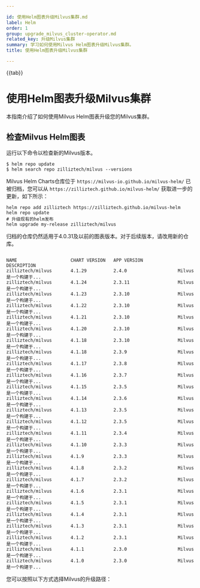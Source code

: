 ```yaml
---

id: 使用Helm图表升级Milvus集群.md
label: Helm
order: 1
group: upgrade_milvus_cluster-operator.md
related_key: 升级Milvus集群
summary: 学习如何使用Milvus Helm图表升级Milvus集群。
title: 使用Helm图表升级Milvus集群

---
```


{{tab}}

# 使用Helm图表升级Milvus集群

本指南介绍了如何使用Milvus Helm图表升级您的Milvus集群。

## 检查Milvus Helm图表

运行以下命令以检查新的Milvus版本。

```
$ helm repo update
$ helm search repo zilliztech/milvus --versions
```

<div class="alert note">

Milvus Helm Charts仓库位于 `https://milvus-io.github.io/milvus-helm/` 已被归档，您可以从 `https://zilliztech.github.io/milvus-helm/` 获取进一步的更新，如下所示：

```shell
helm repo add zilliztech https://zilliztech.github.io/milvus-helm
helm repo update
# 升级现有的helm发布
helm upgrade my-release zilliztech/milvus
```

归档的仓库仍然适用于4.0.31及以前的图表版本。对于后续版本，请改用新的仓库。

</div>

```
                                     
NAME                    CHART VERSION   APP VERSION             DESCRIPTION
zilliztech/milvus       4.1.29          2.4.0                   Milvus是一个构建于...
zilliztech/milvus       4.1.24          2.3.11                  Milvus是一个构建于...
zilliztech/milvus       4.1.23          2.3.10                  Milvus是一个构建于...
zilliztech/milvus       4.1.22          2.3.10                  Milvus是一个构建于...
zilliztech/milvus       4.1.21          2.3.10                  Milvus是一个构建于...
zilliztech/milvus       4.1.20          2.3.10                  Milvus是一个构建于...
zilliztech/milvus       4.1.18          2.3.10                  Milvus是一个构建于... 
zilliztech/milvus       4.1.18          2.3.9                   Milvus是一个构建于...                                       
zilliztech/milvus       4.1.17          2.3.8                   Milvus是一个构建于...
zilliztech/milvus       4.1.16          2.3.7                   Milvus是一个构建于...
zilliztech/milvus       4.1.15          2.3.5                   Milvus是一个构建于...
zilliztech/milvus       4.1.14          2.3.6                   Milvus是一个构建于...
zilliztech/milvus       4.1.13          2.3.5                   Milvus是一个构建于...
zilliztech/milvus       4.1.12          2.3.5                   Milvus是一个构建于...
zilliztech/milvus       4.1.11          2.3.4                   Milvus是一个构建于...
zilliztech/milvus       4.1.10          2.3.3                   Milvus是一个构建于...
zilliztech/milvus       4.1.9           2.3.3                   Milvus是一个构建于...
zilliztech/milvus       4.1.8           2.3.2                   Milvus是一个构建于...
zilliztech/milvus       4.1.7           2.3.2                   Milvus是一个构建于...
zilliztech/milvus       4.1.6           2.3.1                   Milvus是一个构建于...
zilliztech/milvus       4.1.5           2.3.1                   Milvus是一个构建于...
zilliztech/milvus       4.1.4           2.3.1                   Milvus是一个构建于...
zilliztech/milvus       4.1.3           2.3.1                   Milvus是一个构建于...
zilliztech/milvus       4.1.2           2.3.1                   Milvus是一个构建于...
zilliztech/milvus       4.1.1           2.3.0                   Milvus是一个构建于...
zilliztech/milvus       4.1.0           2.3.0                   Milvus是一个构建于...
```

您可以按照以下方式选择Milvus的升级路径：

<div style="display: none;">- [执行滚动升级](#conduct-a-rolling-upgrade) 从Milvus v2.2.3